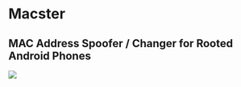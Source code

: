 # Macster
## MAC Address Spoofer / Changer for Rooted Android Phones

![](https://cdn.upload.systems/uploads/QtyRFhFc.png)
